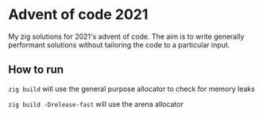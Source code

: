 # Advent of code 2021

My zig solutions for 2021's advent of code. The aim is to write generally performant solutions without tailoring the code to a particular input. 

## How to run

`zig build` will use the general purpose allocator to check for memory leaks

`zig build -Drelease-fast` will use the arena allocator 